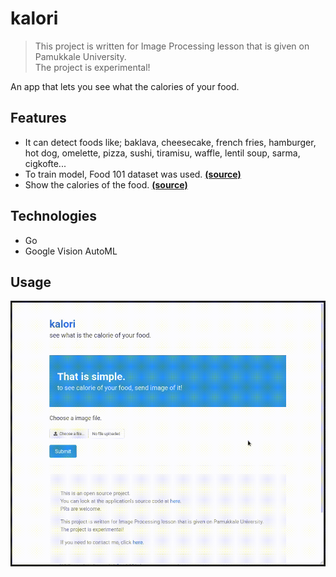 # kalori

> This project is written for Image Processing lesson that is given on Pamukkale University.  
  The project is experimental!

An app that lets you see what the calories of your food.

## Features

- It can detect foods like; baklava, cheesecake, french fries, hamburger, hot dog, omelette, pizza, sushi, tiramisu, waffle, lentil soup, sarma, cigkofte...
- To train model, Food 101 dataset was used. [**(source)**](https://data.vision.ee.ethz.ch/cvl/datasets_extra/food-101/)
- Show the calories of the food. [**(source)**](https://fdc.nal.usda.gov/index.html)

## Technologies

- Go
- Google Vision AutoML

## Usage

![example](example.gif)
